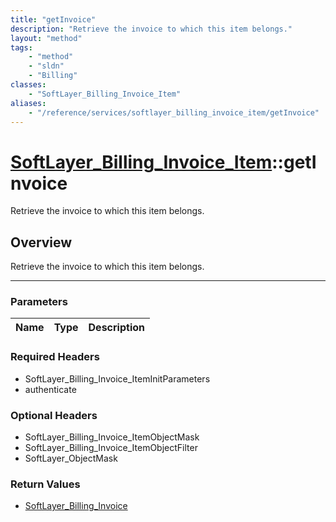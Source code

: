 ```yaml
---
title: "getInvoice"
description: "Retrieve the invoice to which this item belongs."
layout: "method"
tags:
    - "method"
    - "sldn"
    - "Billing"
classes:
    - "SoftLayer_Billing_Invoice_Item"
aliases:
    - "/reference/services/softlayer_billing_invoice_item/getInvoice"
---
```

# [SoftLayer_Billing_Invoice_Item](/reference/services/SoftLayer_Billing_Invoice_Item)::getInvoice

Retrieve the invoice to which this item belongs.


## Overview 
Retrieve the invoice to which this item belongs.

-----

### Parameters 
|Name | Type | Description |
| --- | --- | --- |


### Required Headers
* SoftLayer_Billing_Invoice_ItemInitParameters
* authenticate


### Optional Headers
* SoftLayer_Billing_Invoice_ItemObjectMask
* SoftLayer_Billing_Invoice_ItemObjectFilter
* SoftLayer_ObjectMask

### Return Values
* <a href='/reference/datatypes/SoftLayer_Billing_Invoice'>SoftLayer_Billing_Invoice </a>




